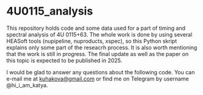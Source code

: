 # 4U0115_analysis

This repository holds code and some data used for a part of timing and spectral analysis of 4U 0115+63. The whole work is done by using several HEASoft tools (nupipeline, nuproducts, xspec), so this Python skript explains only some part of the reseacrh process. It is also worth mentioning that the work is still in progress. The final update as well as the paper on this topic is expected to be published in 2025.

I would be glad to answer any questions about the following code. You can e-mail me at kuhakova@gmail.com or find me on Telegram by username @hi_i_am_katya.
